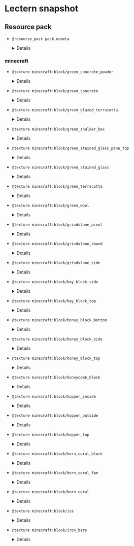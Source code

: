 # Lectern snapshot

## Resource pack

- `@resource_pack pack.mcmeta`

  <details>

  ```json
  {
    "pack": {
      "pack_format": 9,
      "description": ""
    }
  }
  ```

  </details>

### minecraft

- `@texture minecraft:block/green_concrete_powder`

  <details>

  ![texture.png](green_concrete_powder.png)

  </details>

- `@texture minecraft:block/green_concrete`

  <details>

  ![texture.png](green_concrete.png)

  </details>

- `@texture minecraft:block/green_glazed_terracotta`

  <details>

  ![texture.png](green_glazed_terracotta.png)

  </details>

- `@texture minecraft:block/green_shulker_box`

  <details>

  ![texture.png](green_shulker_box.png)

  </details>

- `@texture minecraft:block/green_stained_glass_pane_top`

  <details>

  ![texture.png](green_stained_glass_pane_top.png)

  </details>

- `@texture minecraft:block/green_stained_glass`

  <details>

  ![texture.png](green_stained_glass.png)

  </details>

- `@texture minecraft:block/green_terracotta`

  <details>

  ![texture.png](green_terracotta.png)

  </details>

- `@texture minecraft:block/green_wool`

  <details>

  ![texture.png](green_wool.png)

  </details>

- `@texture minecraft:block/grindstone_pivot`

  <details>

  ![texture.png](grindstone_pivot.png)

  </details>

- `@texture minecraft:block/grindstone_round`

  <details>

  ![texture.png](grindstone_round.png)

  </details>

- `@texture minecraft:block/grindstone_side`

  <details>

  ![texture.png](grindstone_side.png)

  </details>

- `@texture minecraft:block/hay_block_side`

  <details>

  ![texture.png](hay_block_side.png)

  </details>

- `@texture minecraft:block/hay_block_top`

  <details>

  ![texture.png](hay_block_top.png)

  </details>

- `@texture minecraft:block/honey_block_bottom`

  <details>

  ![texture.png](honey_block_bottom.png)

  </details>

- `@texture minecraft:block/honey_block_side`

  <details>

  ![texture.png](honey_block_side.png)

  </details>

- `@texture minecraft:block/honey_block_top`

  <details>

  ![texture.png](honey_block_top.png)

  </details>

- `@texture minecraft:block/honeycomb_block`

  <details>

  ![texture.png](honeycomb_block.png)

  </details>

- `@texture minecraft:block/hopper_inside`

  <details>

  ![texture.png](hopper_inside.png)

  </details>

- `@texture minecraft:block/hopper_outside`

  <details>

  ![texture.png](hopper_outside.png)

  </details>

- `@texture minecraft:block/hopper_top`

  <details>

  ![texture.png](hopper_top.png)

  </details>

- `@texture minecraft:block/horn_coral_block`

  <details>

  ![texture.png](horn_coral_block.png)

  </details>

- `@texture minecraft:block/horn_coral_fan`

  <details>

  ![texture.png](horn_coral_fan.png)

  </details>

- `@texture minecraft:block/horn_coral`

  <details>

  ![texture.png](horn_coral.png)

  </details>

- `@texture minecraft:block/ice`

  <details>

  ![texture.png](ice.png)

  </details>

- `@texture minecraft:block/iron_bars`

  <details>

  ![texture.png](iron_bars.png)

  </details>
